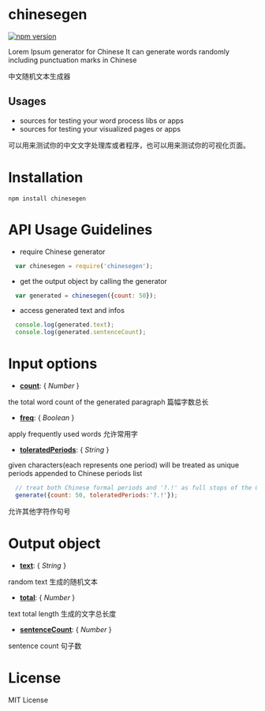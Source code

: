 # chinesegen
[![npm version](https://badge.fury.io/js/chinesegen.svg)](http://badge.fury.io/js/chinesegen)

Lorem Ipsum generator for Chinese
It can generate words randomly including punctuation marks in Chinese

中文随机文本生成器

## Usages
* sources for testing your word process libs or apps
* sources for testing your visualized pages or apps

可以用来测试你的中文文字处理库或者程序，也可以用来测试你的可视化页面。

# Installation
```shell
npm install chinesegen
```

# API Usage Guidelines
- require Chinese generator
```javascript
  var chinesegen = require('chinesegen');
```

- get the output object by calling the generator
```javascript
  var generated = chinesegen({count: 50});
```

- access generated text and infos
```javascript
  console.log(generated.text);
  console.log(generated.sentenceCount);
```

# Input options
  - **<u>count</u>**: { _Number_ }

  the total word count of the generated paragraph
  篇幅字数总长

  - **<u>freq</u>**: { _Boolean_ }

  apply frequently used words
  允许常用字

  - **<u>toleratedPeriods</u>**: { _String_ }

  given characters(each represents one period) will be treated as unique periods appended to Chinese periods list

  ```javascript
    // treat both Chinese formal periods and '?.!' as full stops of the Chinese sentences
    generate({count: 50, toleratedPeriods:'?.!'});
  ```
  允许其他字符作句号

# Output object
  - **<u>text</u>**: { _String_ }

  random text
  生成的随机文本

  - **<u>total</u>**: { _Number_ }

  text total length
  生成的文字总长度

  - **<u>sentenceCount</u>**: { _Number_ }

  sentence count
  句子数

# License
  MIT License
